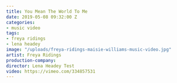 ```yaml
---
title: You Mean The World To Me
date: 2019-05-08 09:32:00 Z
categories:
- music video
tags:
- freya ridings
- lena headey
image: "/uploads/freya-ridings-maisie-williams-music-video.jpg"
artist: Freya Ridings
production-company: 
director: Lena Headey Test
video: https://vimeo.com/334857531
---
```


